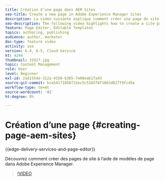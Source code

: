```yaml
---
title: Création d’une page dans AEM Sites
seo-title: Create a new page in Adobe Experience Manager Sites
description: La vidéo suivante explique comment créer une page de site à partir d’un modèle dans Adobe Experience Manager.
seo-description: The following video highlights how to create a site page based on a template in Adobe Experience Manager.
feature: Page Editor, Editable Templates
topics: authoring, publishing
audience: author, marketer
doc-type: feature video
activity: use
version: 6.4, 6.5, Cloud Service
kt: 4244
thumbnail: 31827.jpg
topic: Content Management
role: User
level: Beginner
exl-id: 2ad1554e-312a-4150-b365-7e00eab1fa43
source-git-commit: bca54171856f32ec5c5165f8f1663d027f9fcd5e
workflow-type: tm+mt
source-wordcount: '41'
ht-degree: 0%

---
```


# Création d’une page {#creating-page-aem-sites}

{{edge-delivery-services-and-page-editor}}

Découvrez comment créer des pages de site à l’aide de modèles de page dans Adobe Experience Manager.

>[!VIDEO](https://video.tv.adobe.com/v/31827?quality=12&learn=on)
